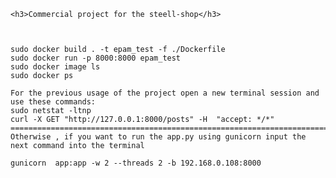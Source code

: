    
    <h3>Commercial project for the steell-shop</h3>
   
    
    
    sudo docker build . -t epam_test -f ./Dockerfile
    sudo docker run -p 8000:8000 epam_test
    sudo docker image ls
    sudo docker ps
    
    For the previous usage of the project open a new terminal session and use these commands:
    sudo netstat -ltnp
    curl -X GET "http://127.0.0.1:8000/posts" -H  "accept: */*"
    ================================================================================================================================================================
    Otherwise , if you want to run the app.py using gunicorn input the next command into the terminal
    
    gunicorn  app:app -w 2 --threads 2 -b 192.168.0.108:8000
